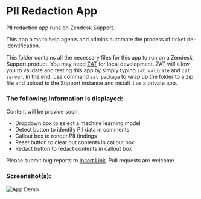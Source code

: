 # PII Redaction App

PII redaction app runs on Zendesk Support.

This app aims to help agents and admins automate the process of ticket de-identification.

This folder contains all the necessary files for this app to run on a Zendesk Support product. You may need [ZAT](https://developer.zendesk.com/apps/docs/developer-guide/zat) for local development. ZAT will allow you to validate and testing this app by simply typing `zat validate` and `zat server`. In the end, use command `zat package` to wrap up the folder to a zip file and upload to the Support instance and install it as a private app.

### The following information is displayed:
Content will be provide soon.

* Dropdown box to select a machine learning model
* Detect button to identify PII data in comments
* Callout box to render PII findings
* Reset button to clear out contents in callout box
* Redact button to redact contents in callout box

Please submit bug reports to [Insert Link](https://github.com/gabechu/pii_recognition/issues). Pull requests are welcome.

### Screenshot(s):
![App Demo](../assets/app_demo.gif?raw=true)
